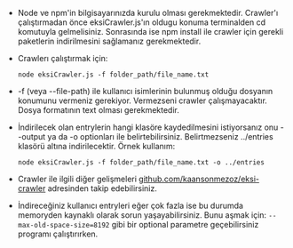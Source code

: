 * Node ve npm'in bilgisayarınızda kurulu olması gerekmektedir. Crawler'ı çalıştırmadan önce eksiCrawler.js'ın oldugu konuma terminalden cd komutuyla gelmelisiniz. Sonrasında ise npm install ile crawler için gerekli paketlerin indirilmesini sağlamanız gerekmektedir.

* Crawlerı çalıştırmak için:
    
    `node eksiCrawler.js -f folder_path/file_name.txt`

* -f (veya --file-path) ile kullanıcı isimlerinin bulunmuş olduğu dosyanın konumunu vermeniz gerekiyor. Vermezseni crawler çalışmayacaktır. Dosya formatının text olması gerekmektedir.

* İndirilecek olan entrylerin hangi klasöre kaydedilmesini istiyorsanız onu --output ya da -o optionları ile belirtebilirsiniz. Belirtmezseniz ../entries klasörü altına indirilecektir. Örnek kullanım:
    
    `node eksiCrawler.js -f folder_path/file_name.txt -o ../entries`

* Crawler ile ilgili diğer gelişmeleri [github.com/kaansonmezoz/eksi-crawler](url) adresinden takip edebilirsiniz.

* İndireceğiniz kullanıcı entryleri eğer çok fazla ise bu durumda memoryden kaynaklı olarak sorun yaşayabilirsiniz. Bunu aşmak için:
    ` --max-old-space-size=8192 ` gibi bir optional parametre geçebilirsiniz programı çalıştırırken.
